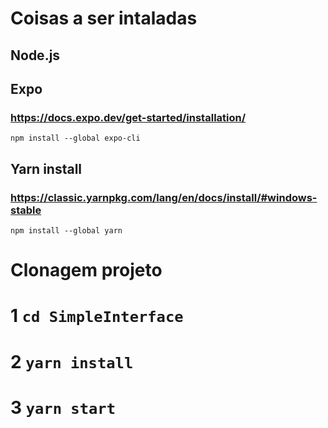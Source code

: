 # Coisas a ser intaladas

## Node.js 

## Expo 

### https://docs.expo.dev/get-started/installation/

``` npm install --global expo-cli ```

## Yarn install

### https://classic.yarnpkg.com/lang/en/docs/install/#windows-stable

``` npm install --global yarn ```

# Clonagem projeto

# 1 ``` cd SimpleInterface ```

# 2 ``` yarn install ```

# 3 ``` yarn start ```